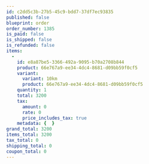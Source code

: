 ```yaml
---
id: c2dd5c3b-27b5-45c9-bdd7-37df7ec93835
published: false
blueprint: order
order_number: 1385
is_paid: false
is_shipped: false
is_refunded: false
items:
  -
    id: e8a87be5-3366-492a-9095-b70a2708b844
    product: 66e767a9-ee34-4dc4-8681-d09bb59f0cf5
    variant:
      variant: 10km
      product: 66e767a9-ee34-4dc4-8681-d09bb59f0cf5
    quantity: 1
    total: 3200
    tax:
      amount: 0
      rate: 0
      price_includes_tax: true
    metadata: {  }
grand_total: 3200
items_total: 3200
tax_total: 0
shipping_total: 0
coupon_total: 0
---
```

